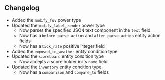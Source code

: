 ##  Changelog

* Added the `modify_fov` power type
* Updated the `modify_label_render` power type
    * Now parses the specified JSON text component in the `text` field
    * Now has a `before_parse_action` and `after_parse_action` entity action fields
    * Now has a `tick_rate` positive integer field
* Added the `exposed_to_weather` entity condition type
* Updated the `scoreboard` entity condition type
    * Now accepts a score holder in its `name` field
* Updated the `inventory` entity condition type
    * Now has a `comparison` and `compare_to` fields
